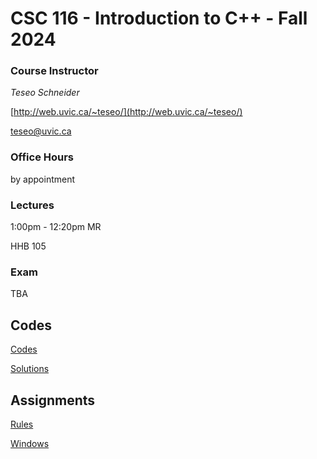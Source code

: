 # CSC 116 - Introduction to C++ - Fall 2024

### Course Instructor

*Teseo Schneider*

[http://web.uvic.ca/~teseo/](http://web.uvic.ca/~teseo/)

[teseo@uvic.ca](mailto:teseo@uvic.ca)

### Office Hours

by appointment

### Lectures

1:00pm - 12:20pm MR

HHB 105


### Exam

TBA

## Codes

[Codes](codes)

[Solutions](codes/solutions)

## Assignments

[Rules](Rules.md)

[Windows](Windows.md)
